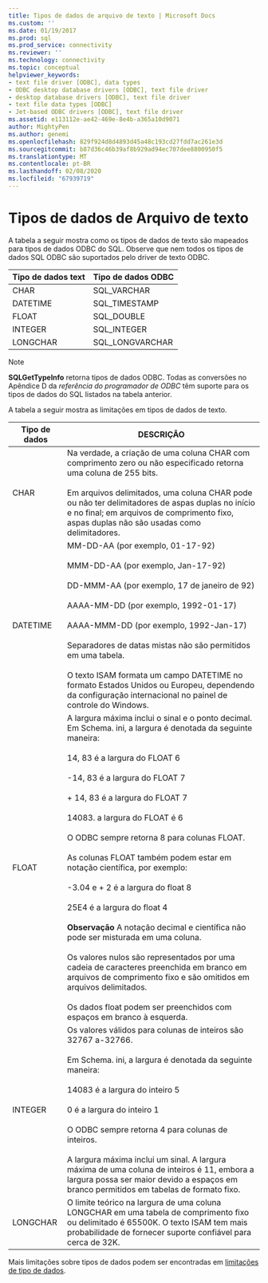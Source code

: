 ```yaml
---
title: Tipos de dados de arquivo de texto | Microsoft Docs
ms.custom: ''
ms.date: 01/19/2017
ms.prod: sql
ms.prod_service: connectivity
ms.reviewer: ''
ms.technology: connectivity
ms.topic: conceptual
helpviewer_keywords:
- text file driver [ODBC], data types
- ODBC desktop database drivers [ODBC], text file driver
- desktop database drivers [ODBC], text file driver
- text file data types [ODBC]
- Jet-based ODBC drivers [ODBC], text file driver
ms.assetid: e113112e-ae42-469e-8e4b-a365a10d9071
author: MightyPen
ms.author: genemi
ms.openlocfilehash: 829f924d8d4893d45a48c193cd27fdd7ac261e3d
ms.sourcegitcommit: b87d36c46b39af8b929ad94ec707dee8800950f5
ms.translationtype: MT
ms.contentlocale: pt-BR
ms.lasthandoff: 02/08/2020
ms.locfileid: "67939719"
---
```

# <a name="text-file-data-types"></a>Tipos de dados de Arquivo de texto
A tabela a seguir mostra como os tipos de dados de texto são mapeados para tipos de dados ODBC do SQL. Observe que nem todos os tipos de dados SQL ODBC são suportados pelo driver de texto ODBC.  
  
|Tipo de dados text|Tipo de dados ODBC|  
|--------------------|--------------------|  
|CHAR|SQL_VARCHAR|  
|DATETIME|SQL_TIMESTAMP|  
|FLOAT|SQL_DOUBLE|  
|INTEGER|SQL_INTEGER|  
|LONGCHAR|SQL_LONGVARCHAR|  
  
> [!NOTE]  
>  **SQLGetTypeInfo** retorna tipos de dados ODBC. Todas as conversões no Apêndice D da *referência do programador de ODBC* têm suporte para os tipos de dados do SQL listados na tabela anterior.  
  
 A tabela a seguir mostra as limitações em tipos de dados de texto.  
  
|Tipo de dados|DESCRIÇÃO|  
|---------------|-----------------|  
|CHAR|Na verdade, a criação de uma coluna CHAR com comprimento zero ou não especificado retorna uma coluna de 255 bits.<br /><br /> Em arquivos delimitados, uma coluna CHAR pode ou não ter delimitadores de aspas duplas no início e no final; em arquivos de comprimento fixo, aspas duplas não são usadas como delimitadores.|  
|DATETIME|MM-DD-AA (por exemplo, 01-17-92)<br /><br /> MMM-DD-AA (por exemplo, Jan-17-92)<br /><br /> DD-MMM-AA (por exemplo, 17 de janeiro de 92)<br /><br /> AAAA-MM-DD (por exemplo, 1992-01-17)<br /><br /> AAAA-MMM-DD (por exemplo, 1992-Jan-17)<br /><br /> Separadores de datas mistas não são permitidos em uma tabela.<br /><br /> O texto ISAM formata um campo DATETIME no formato Estados Unidos ou Europeu, dependendo da configuração internacional no painel de controle do Windows.|  
|FLOAT|A largura máxima inclui o sinal e o ponto decimal. Em Schema. ini, a largura é denotada da seguinte maneira:<br /><br /> 14, 83 é a largura do FLOAT 6<br /><br /> -14, 83 é a largura do FLOAT 7<br /><br /> + 14, 83 é a largura do FLOAT 7<br /><br /> 14083. a largura do FLOAT é 6<br /><br /> O ODBC sempre retorna 8 para colunas FLOAT.<br /><br /> As colunas FLOAT também podem estar em notação científica, por exemplo:<br /><br /> -3.04 e + 2 é a largura do float 8<br /><br /> 25E4 é a largura do float 4<br /><br /> **Observação** A notação decimal e científica não pode ser misturada em uma coluna.<br /><br /> Os valores nulos são representados por uma cadeia de caracteres preenchida em branco em arquivos de comprimento fixo e são omitidos em arquivos delimitados.<br /><br /> Os dados float podem ser preenchidos com espaços em branco à esquerda.|  
|INTEGER|Os valores válidos para colunas de inteiros são 32767 a-32766.<br /><br /> Em Schema. ini, a largura é denotada da seguinte maneira:<br /><br /> 14083 é a largura do inteiro 5<br /><br /> 0 é a largura do inteiro 1<br /><br /> O ODBC sempre retorna 4 para colunas de inteiros.<br /><br /> A largura máxima inclui um sinal. A largura máxima de uma coluna de inteiros é 11, embora a largura possa ser maior devido a espaços em branco permitidos em tabelas de formato fixo.|  
|LONGCHAR|O limite teórico na largura de uma coluna LONGCHAR em uma tabela de comprimento fixo ou delimitado é 65500K. O texto ISAM tem mais probabilidade de fornecer suporte confiável para cerca de 32K.|  
  
 Mais limitações sobre tipos de dados podem ser encontradas em [limitações de tipo de dados](../../odbc/microsoft/data-type-limitations.md).
